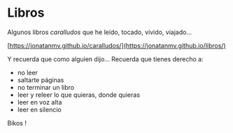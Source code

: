 # Libros
Algunos libros *caralludos* que he leído, tocado, vivido, viajado... 

[https://jonatanmv.github.io/caralludos/](https://jonatanmv.github.io/libros/)

Y recuerda que como alguien dijo... Recuerda que tienes derecho a:
- no leer
- saltarte páginas
- no terminar un libro
- leer y releer lo que quieras, donde quieras
- leer en voz alta
- leer en silencio

Bikos !

